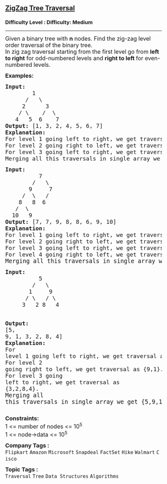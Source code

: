 <h2><a href="https://www.geeksforgeeks.org/problems/zigzag-tree-traversal/1?page=2&category=Tree&sortBy=submissions">ZigZag Tree Traversal</a></h2><h3>Difficulty Level : Difficulty: Medium</h3><hr><div class="problems_problem_content__Xm_eO"><p><span style="font-size: 18px;">Given a binary tree with <strong>n</strong> nodes. Find the zig-zag level order traversal of the binary tree. <br></span><span style="font-size: 18px;">In zig zag traversal starting from the first level go from <strong>left to right</strong> for odd-numbered levels and <strong>right to left </strong>for even-numbered levels.</span></p>
<p><span style="font-size: 18px;"><strong>Examples:</strong></span></p>
<pre><span style="font-size: 18px;"><strong>Input:
</strong>  &nbsp; &nbsp; &nbsp;&nbsp;1
 &nbsp;  &nbsp; /&nbsp; &nbsp;\
     2&nbsp; &nbsp;   3
&nbsp;   / \    /  \
&nbsp;  4   5  6    7
<strong>Output: </strong>[1, 3, 2, 4, 5, 6, 7]<br><strong>Explanation:</strong><br>For level 1 going left to right, we get traversal as {1}.<br>For level 2 going right to left, we get traversal as {3,2}.<br>For level 3 going left to right, we get traversal as {4,5,6,7}.<br>Merging all this traversals in single array we get {1,3,2,4,5,6,7}.</span>
</pre>
<pre><span style="font-size: 18px;"><strong>Input:
</strong>  &nbsp; &nbsp; &nbsp; &nbsp; 7
 &nbsp; &nbsp; &nbsp; &nbsp;/&nbsp;  \
 &nbsp; &nbsp; &nbsp; 9&nbsp; &nbsp; &nbsp;7
 &nbsp; &nbsp; /&nbsp; \&nbsp;  /&nbsp; &nbsp;
&nbsp;  &nbsp;8&nbsp; &nbsp;8&nbsp; 6&nbsp; &nbsp; &nbsp;
 &nbsp; /&nbsp; \
&nbsp; 10&nbsp;  9&nbsp;
<strong>Output: </strong></span><span style="font-size: 18px;">[7, 7, 9, 8, 8, 6, 9, 10] <br><strong>Explanation:<br></strong>For level 1 going left to right, we get traversal as {7}.<br>For level 2 going right to left, we get traversal as {7,9}.<br>For level 3 going left to right, we get traversal as {8,8,6}.<br>For level 4 going right to left, we get traversal as {9,10}.<br></span><span style="font-size: 14pt;"><span style="font-size: 14pt;">Merging all this traversals in single array we get {7,7,9,8,8,6,9,10}.<br></span></span></pre>
<pre><span style="font-size: 18px;"><strong style="font-size: 18px;">Input:
</strong><span style="font-size: 18px;">  &nbsp; &nbsp; &nbsp;   5
        /   \
       1     9
      / \   / \
     3   2 8   4

</span><strong style="font-size: 18px;">Output: </strong><span style="font-size: 18px;">[</span></span><span style="font-size: 18px;"><span style="font-size: 18px;">5, 9, 1, 3, 2, 8, 4]
</span><strong style="font-size: 18px;">Explanation:<br></strong><span style="font-size: 18px;">For level 1 going left to right, we get traversal as {5}.<br>For level 2 going right to left, we get traversal as {9,1}.<br>For level 3 going left to right, we get traversal as {3,2,8,4}.<br></span></span><span style="font-size: 14pt;">Merging all this traversals in single array we get {5,9,1,3,2,8,4}.</span></pre>
<p><span style="font-size: 18px;"><strong><strong>Constraints:</strong></strong><br>1 &lt;= number of nodes &lt;= 10<sup>5<br></sup></span><span style="font-size: 18px;">1 &lt;= node-&gt;data &lt;= 10<sup>5</sup></span></p></div><p><span style=font-size:18px><strong>Company Tags : </strong><br><code>Flipkart</code>&nbsp;<code>Amazon</code>&nbsp;<code>Microsoft</code>&nbsp;<code>Snapdeal</code>&nbsp;<code>FactSet</code>&nbsp;<code>Hike</code>&nbsp;<code>Walmart</code>&nbsp;<code>Cisco</code>&nbsp;<br><p><span style=font-size:18px><strong>Topic Tags : </strong><br><code>Traversal</code>&nbsp;<code>Tree</code>&nbsp;<code>Data Structures</code>&nbsp;<code>Algorithms</code>&nbsp;
